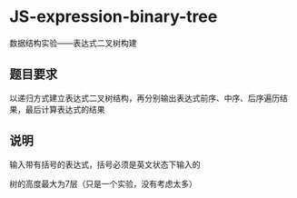 # JS-expression-binary-tree
数据结构实验——表达式二叉树构建


## 题目要求

以递归方式建立表达式二叉树结构，再分别输出表达式前序、中序、后序遍历结果，最后计算表达式的结果

## 说明
输入带有括号的表达式，括号必须是英文状态下输入的

树的高度最大为7层（只是一个实验，没有考虑太多）

